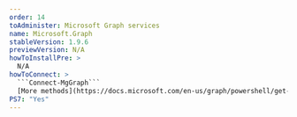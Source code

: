 ```yaml
---
order: 14
toAdminister: Microsoft Graph services
name: Microsoft.Graph
stableVersion: 1.9.6
previewVersion: N/A
howToInstallPre: >
  N/A
howToConnect: >
  ```Connect-MgGraph```
  [More methods](https://docs.microsoft.com/en-us/graph/powershell/get-started)
PS7: "Yes"
---
```


